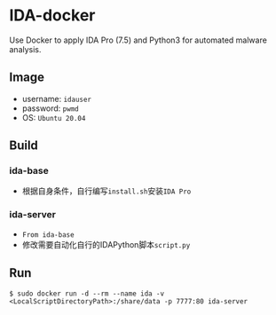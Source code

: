 # IDA-docker
Use Docker to apply IDA Pro (7.5) and Python3 for automated malware analysis.

## Image

* username: `idauser`
* password: `pwmd`
* OS: `Ubuntu 20.04`

## Build

### ida-base

* 根据自身条件，自行编写`install.sh`安装`IDA Pro`

### ida-server

* `From ida-base`
* 修改需要自动化自行的IDAPython脚本`script.py`

## Run

`$ sudo docker run -d --rm --name ida -v <LocalScriptDirectoryPath>:/share/data -p 7777:80 ida-server`
